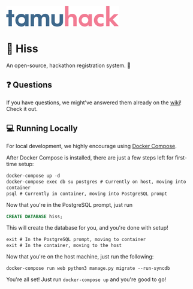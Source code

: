 ![TAMUhack](/resources/img/TAMUhack.png)
# :snake: Hiss

An open-source, hackathon registration system. :school:

## :question: Questions

If you have questions, we might've answered them already on the [wiki](https://github.com/tamuhack-org/Ouroboros/wiki)! Check it out.

## :computer: Running Locally

For local development, we highly encourage using [Docker Compose](https://docs.docker.com/compose/).

After Docker Compose is installed, there are just a few steps left for first-time setup:

```shell script
docker-compose up -d
docker-compose exec db su postgres # Currently on host, moving into container
psql # Currently in container, moving into PostgreSQL prompt 
```
Now that you're in the PostgreSQL prompt, just run

```sql
CREATE DATABASE hiss;
```

This will create the database for you, and you're done with setup!

```shell script
exit # In the PostgreSQL prompt, moving to container
exit # In the container, moving to the host
```

Now that you're on the host machine, just run the following:

```shell script
docker-compose run web python3 manage.py migrate --run-syncdb
```

You're all set! Just run `docker-compose up` and you're good to go!